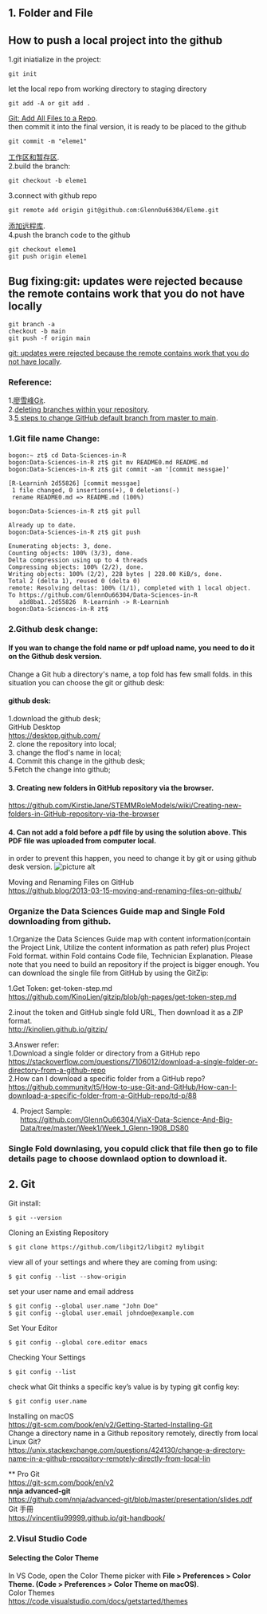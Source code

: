 ## 1. Folder and File 

## How to push a local project into the github
1.git iniatialize in the project:
```
git init

```
let the local repo from working directory to staging directory
```
git add -A or git add . 
```
[Git: Add All Files to a Repo](https://stackabuse.com/git-add-all-files-to-a-repo).  
then commit it into the final version, it is ready to be placed to the github
```
git commit -m "eleme1"   
```
[工作区和暂存区](https://www.liaoxuefeng.com/wiki/896043488029600/897271968352576).  
2.build the branch:
```
git checkout -b eleme1
```
3.connect with github repo
```
git remote add origin git@github.com:GlennOu66304/Eleme.git 
```
[添加远程库](https://www.liaoxuefeng.com/wiki/896043488029600/900003767775424).  
4.push the branch code to the github
```
git checkout eleme1
git push origin eleme1
```
## Bug fixing:git: updates were rejected because the remote contains work that you do not have locally
```
git branch -a
checkout -b main
git push -f origin main
```
[git: updates were rejected because the remote contains work that you do not have locally](https://stackoverflow.com/questions/24357108/git-updates-were-rejected-because-the-remote-contains-work-that-you-do-not-have).  

### Reference:
1.[廖雪峰Git](https://www.liaoxuefeng.com/wiki/896043488029600/900003767775424).   
2.[deleting branches within your repository](https://docs.github.com/en/github/collaborating-with-pull-requests/proposing-changes-to-your-work-with-pull-requests/creating-and-deleting-branches-within-your-repository).   
3.[5 steps to change GitHub default branch from master to main](https://stevenmortimer.com/5-steps-to-change-github-default-branch-from-master-to-main/).   

### 1.Git file name Change:
```
bogon:~ zt$ cd Data-Sciences-in-R
bogon:Data-Sciences-in-R zt$ git mv README0.md README.md
bogon:Data-Sciences-in-R zt$ git commit -am '[commit messgae]'

[R-Learninh 2d55826] [commit messgae]
 1 file changed, 0 insertions(+), 0 deletions(-)
 rename README0.md => README.md (100%)
 
bogon:Data-Sciences-in-R zt$ git pull

Already up to date.
bogon:Data-Sciences-in-R zt$ git push

Enumerating objects: 3, done.
Counting objects: 100% (3/3), done.
Delta compression using up to 4 threads
Compressing objects: 100% (2/2), done.
Writing objects: 100% (2/2), 228 bytes | 228.00 KiB/s, done.
Total 2 (delta 1), reused 0 (delta 0)
remote: Resolving deltas: 100% (1/1), completed with 1 local object.
To https://github.com/GlennOu66304/Data-Sciences-in-R
   a1d8ba1..2d55826  R-Learninh -> R-Learninh
bogon:Data-Sciences-in-R zt$ 
```

### 2.Github desk change:
#### If you wan to change the fold name or pdf upload name, you need to do it on the Github desk version.
Change a Git hub a directory's name, a top fold has few small folds. in this situation you can choose the git or github desk:

#### github desk:
1.download the github desk;
<br>GitHub Desktop
<br>https://desktop.github.com/
<br>2. clone the repository into local;
<br>3. change the flod's name in local;
<br>4. Commit this change in the github desk;
<br>5.Fetch the change into github;

#### 3. Creating new folders in GitHub repository via the browser. 
https://github.com/KirstieJane/STEMMRoleModels/wiki/Creating-new-folders-in-GitHub-repository-via-the-browser
#### 4. Can not add a fold before a pdf file by using the solution above. This PDF file was uploaded from computer local.
 in order to prevent this happen, you need to change it by git or using github desk version. 
![picture alt](https://github.com/GlennOu66304/R-Cheat-Sheet/blob/R-Learninh/image/PDF%20file.png)

Moving and Renaming Files on GitHub
<br>https://github.blog/2013-03-15-moving-and-renaming-files-on-github/

### Organize the Data Sciences Guide map  and Single Fold downloading from github.
1.Organize the Data Sciences Guide map with content information(contain the Project Link, Utilize the content information as 
path refer) plus Project Fold format. within Fold contains Code file, Technician Explanation. Please note that you need to build an repository if the project is bigger enough.
You can download the single file from GitHub by using the GitZip:

1.Get Token:
get-token-step.md
<br>https://github.com/KinoLien/gitzip/blob/gh-pages/get-token-step.md

2.inout the token and GitHub single fold URL, Then download it as a ZIP format.
<br>http://kinolien.github.io/gitzip/

3.Answer refer:
<br>1.Download a single folder or directory from a GitHub repo
<br>https://stackoverflow.com/questions/7106012/download-a-single-folder-or-directory-from-a-github-repo
<br>2.How can I download a specific folder from a GitHub repo?
<br>https://github.community/t5/How-to-use-Git-and-GitHub/How-can-I-download-a-specific-folder-from-a-GitHub-repo/td-p/88

4. Project Sample:
<br>https://github.com/GlennOu66304/ViaX-Data-Science-And-Big-Data/tree/master/Week1/Week_1_Glenn-1908_DS80

### Single Fold downlasing, you copuld click that file then go to file details page to choose downlaod option to download it.

## 2. Git ##

Git install:
```
$ git --version 
```
Cloning an Existing Repository
```
$ git clone https://github.com/libgit2/libgit2 mylibgit
```
view all of your settings and where they are coming from using:
```
$ git config --list --show-origin
```
set your user name and email address
```
$ git config --global user.name "John Doe"
$ git config --global user.email johndoe@example.com
```
Set Your Editor
```
$ git config --global core.editor emacs
```
Checking Your Settings
```
$ git config --list
```
check what Git thinks a specific key’s value is by typing git config key:
 ```
 $ git config user.name
```
Installing on macOS
<br>https://git-scm.com/book/en/v2/Getting-Started-Installing-Git
<br>Change a directory name in a Github repository remotely, directly from local Linux Git?
<br>https://unix.stackexchange.com/questions/424130/change-a-directory-name-in-a-github-repository-remotely-directly-from-local-lin

** Pro Git
<br>https://git-scm.com/book/en/v2
<br>**nnja advanced-git**
<br>https://github.com/nnja/advanced-git/blob/master/presentation/slides.pdf
<br>Git 手冊
<br> https://vincentliu99999.github.io/git-handbook/

### 2.Visul Studio Code
#### Selecting the Color Theme
In VS Code, open the Color Theme picker with **File > Preferences > Color Theme. (Code > Preferences > Color Theme on macOS)**.
<br>Color Themes
<br>https://code.visualstudio.com/docs/getstarted/themes
